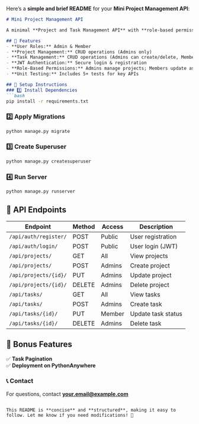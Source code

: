Here’s a **simple and brief README** for your **Mini Project Management API**:  

```markdown
# Mini Project Management API  

A minimal **Project and Task Management API** with **role-based permissions** and **JWT authentication** using Django and Django REST Framework.  

## 📌 Features  
- **User Roles:** Admin & Member  
- **Project Management:** CRUD operations (Admins only)  
- **Task Management:** CRUD operations (Admins can create/delete, Members can update status)  
- **JWT Authentication:** Secure login & registration  
- **Role-Based Permissions:** Admins manage projects; Members update assigned tasks  
- **Unit Testing:** Includes 5+ tests for key APIs  

## 📂 Setup Instructions  
### 1️⃣ Install Dependencies  
```bash
pip install -r requirements.txt
```
### 2️⃣ Apply Migrations  
```bash
python manage.py migrate
```
### 3️⃣ Create Superuser  
```bash
python manage.py createsuperuser
```
### 4️⃣ Run Server  
```bash
python manage.py runserver
```

## 🔑 API Endpoints  
| Endpoint                | Method | Access  | Description           |
|-------------------------|--------|---------|-----------------------|
| `/api/auth/register/`   | POST   | Public  | User registration     |
| `/api/auth/login/`      | POST   | Public  | User login (JWT)      |
| `/api/projects/`        | GET    | All     | View projects         |
| `/api/projects/`        | POST   | Admins  | Create project        |
| `/api/projects/{id}/`   | PUT    | Admins  | Update project        |
| `/api/projects/{id}/`   | DELETE | Admins  | Delete project        |
| `/api/tasks/`           | GET    | All     | View tasks            |
| `/api/tasks/`           | POST   | Admins  | Create task           |
| `/api/tasks/{id}/`      | PUT    | Member  | Update task status    |
| `/api/tasks/{id}/`      | DELETE | Admins  | Delete task           |

## 🚀 Bonus Features  
✅ **Task Pagination**  
✅ **Deployment on PythonAnywhere**  

### 📞 Contact  
For questions, contact **your.email@example.com**  
```

This README is **concise** and **structured**, making it easy to follow. Let me know if you need modifications! 🚀
